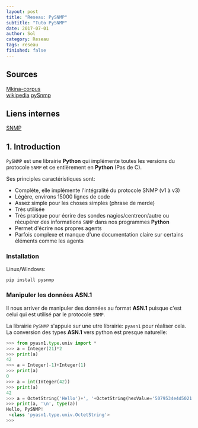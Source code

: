 ```yaml
---
layout: post
title: "Reseau: PySNMP"
subtitle: "Tuto PySNMP"
date: 2017-07-01
author: Sol
category: Reseau
tags: reseau 
finished: false
---
```


## Sources
[Mkina-corpus](https://makina-corpus.com/blog/metier/2016/initiation-a-snmp-avec-python-pysnmp)  
[wikipedia](https://en.wikipedia.org/wiki/Simple_Network_Management_Protocol)
[pySnmp](http://pysnmp.sourceforge.net/docs/snmp-design.html)

## Liens internes 
[SNMP]()

## 1. Introduction

`PySNMP` est une librairie **Python** qui implémente toutes les versions du protocole `SNMP` et ce entièrement en **Python** (Pas de C).

Ses principles caractéristiques sont:

* Complète, elle implémente l'intégralité du protocole SNMP (v1 à v3)
* Légère, environs 15000 lignes de code
* Assez simple pour les choses simples (phrase de merde)
* Très utilisée 
* Très pratique pour écrire des sondes nagios/centreon/autre ou récupérer des informations `SNMP` dans nos programmes **Python**
* Permet d'écrire nos propres agents
* Parfois complexe et manque d'une documentation claire sur certains éléments comme les agents

### Installation

Linux/Windows:

```
pip install pysnmp
```

### Manipuler les données ASN.1
Il nous arriver de manipuler des données au format **ASN.1** puisque c'est celui qui est utilisé par le protocole `SNMP`. 

La librairie `PySNMP` s'appuie sur une utre librairie: `pyasn1` pour réaliser cela. La conversion des types **ASN.1** vers python est presque naturelle:

```py
>>> from pyasn1.type.univ import *
>>> a = Integer(21)*2
>>> print(a)
42
>>> a = Integer(-1)+Integer(1)
>>> print(a)
0
>>> a = int(Integer(42))
>>> print(a)
42
>>> a = OctetString('Hello')+', '+OctetString(hexValue='5079534e4d5021')
>>> print(a, '\n', type(a))
Hello, PySNMP! 
 <class 'pyasn1.type.univ.OctetString'>
>>> 
```




